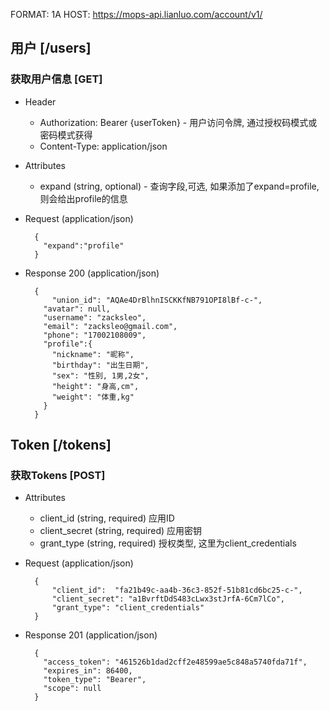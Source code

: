 FORMAT: 1A
HOST: https://mops-api.lianluo.com/account/v1/

## 用户 [/users]


### 获取用户信息 [GET]
+ Header 
    + Authorization: Bearer {userToken} - 用户访问令牌, 通过授权码模式或密码模式获得
    + Content-Type: application/json
+ Attributes
    + expand (string, optional) - 查询字段,可选, 如果添加了expand=profile, 则会给出profile的信息
+ Request (application/json)

        {
          "expand":"profile"
        }

+ Response 200 (application/json) 

        {
            "union_id": "AQAe4DrBlhnISCKKfNB791OPI8lBf-c-",
          "avatar": null,
          "username": "zacksleo",
          "email": "zacksleo@gmail.com",
          "phone": "17002108009",
          "profile":{
            "nickname": "昵称",
            "birthday": "出生日期",
            "sex": "性别, 1男,2女",
            "height": "身高,cm",
            "weight": "体重,kg"          
          }
        }

## Token [/tokens]

### 获取Tokens [POST]

+ Attributes
  + client_id  (string, required) 应用ID
  + client_secret (string, required) 应用密钥
  + grant_type (string, required) 授权类型, 这里为client_credentials

+ Request (application/json)  

        {
            "client_id":  "fa21b49c-aa4b-36c3-852f-51b81cd6bc25-c-",
            "client_secret": "a1BvrftDdS483cLwx3stJrfA-6Cm7lCo",
            "grant_type": "client_credentials"
        }

+ Response 201 (application/json)    

        {
          "access_token": "461526b1dad2cff2e48599ae5c848a5740fda71f",
          "expires_in": 86400,
          "token_type": "Bearer",
          "scope": null
        }

    